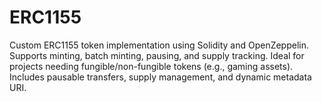# ERC1155
Custom ERC1155 token implementation using Solidity and OpenZeppelin. Supports minting, batch minting, pausing, and supply tracking. Ideal for projects needing fungible/non-fungible tokens (e.g., gaming assets). Includes pausable transfers, supply management, and dynamic metadata URI.
